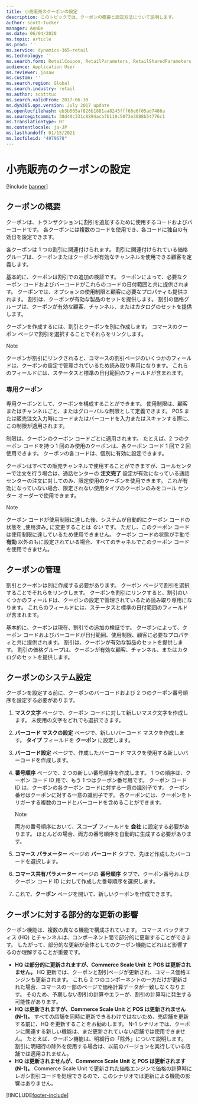 ```yaml
---
title: 小売販売のクーポンの設定
description: このトピックでは、クーポンの概要と設定方法について説明します。
author: scott-tucker
manager: AnnBe
ms.date: 06/04/2020
ms.topic: article
ms.prod: ''
ms.service: dynamics-365-retail
ms.technology: ''
ms.search.form: RetailCoupon, RetailParameters, RetailSharedParameters
audience: Application User
ms.reviewer: josaw
ms.custom: ''
ms.search.region: Global
ms.search.industry: retail
ms.author: scotttuc
ms.search.validFrom: 2017-06-30
ms.dyn365.ops.version: July 2017 update
ms.openlocfilehash: eb3b505af826b1881aa8245fff66e6f05ad7486a
ms.sourcegitcommit: 38d40c331c8894acb7b119c5073e3088b54776c1
ms.translationtype: HT
ms.contentlocale: ja-JP
ms.lasthandoff: 01/15/2021
ms.locfileid: "4979678"
---
```

# <a name="set-up-coupons-for-retail-sales"></a>小売販売のクーポンの設定

[!include [banner](includes/banner.md)]

## <a name="overview-of-coupons"></a>クーポンの概要

クーポンは、トランザクションに割引を追加するために使用するコードおよびバーコードです。 各クーポンには複数のコードを使用でき、各コードに独自の有効日を設定できます。

各クーポンは 1 つの割引に関連付けられます。 割引に関連付けられている価格グループは、クーポンまたはクーポンが有効なチャンネルを使用できる顧客を定義します。

基本的に、クーポンは割引での追加の検証です。 クーポンによって、必要なクーポン コードおよびバーコードがこれらのコードの日付範囲と共に提供されます。 クーポンでは、オプションの使用制限と顧客に必要なプロパティも提供されます。 割引は、クーポンが有効な製品のセットを提供します。 割引の価格グループは、クーポンが有効な顧客、チャンネル、またはカタログのセットを提供します。

クーポンを作成するには、割引とクーポンを別に作成します。 コマースのクーポン ページで割引を選択することでそれらをリンクします。

> [!NOTE]
> クーポンが割引にリンクされると、コマースの割引ページのいくつかのフィールドは、クーポンの設定で管理されているため読み取り専用になります。 これらのフィールドには、ステータスと標準の日付範囲のフィールドが含まれます。

### <a name="limited-use-coupons"></a>専用クーポン

専用クーポンとして、クーポンを構成することができます。 使用制限は、顧客またはチャンネルごと、またはグローバルな制限として定義できます。 POS または販売注文入力時にコードまたはバーコードを入力またはスキャンする際に、この制限が適用されます。

制限は、クーポンのクーポン コードごとに適用されます。 たとえば、2 つのクーポン コードを持つ 1 回のみ使用のクーポンは、各クーポン コード 1 回で 2 回使用できます。 クーポンの各コードは、個別に有効に設定できます。

クーポンはすべての販売チャンネルで使用することができますが、コールセンターで注文を行う場合は、通話センターの **注文完了** 設定が有効になっている通話センターの注文に対してのみ、限定使用のクーポンを使用できます。 これが有効になっていない場合、限定されない使用タイプのクーポンのみをコール センター オーダーで使用できます。

> [!NOTE]
> クーポン コードが使用制限に達した後、システムが自動的にクーポン コードの状態を „使用済み„ に変更することは *ない* です。 ただし、このクーポン コードは使用制限に達しているため使用できません。 クーポン コードの状態が手動で **有効** 以外のもに設定されている場合、すべてのチャネルでこのクーポン コードを使用できません。  

## <a name="managing-coupons"></a>クーポンの管理

割引とクーポンは別に作成する必要があります。 クーポン ページで割引を選択することでそれらをリンクします。 クーポンを割引にリンクすると、割引のいくつかのフィールドは、クーポンの設定で管理されているため読み取り専用になります。 これらのフィールドには、ステータスと標準の日付範囲のフィールドが含まれます。

基本的に、クーポンは現在、割引での追加の検証です。 クーポンによって、クーポン コードおよびバーコードが日付範囲、使用制限、顧客に必要なプロパティと共に提供されます。 割引は、クーポンが有効な製品のセットを提供します。 割引の価格グループは、クーポンが有効な顧客、チャンネル、またはカタログのセットを提供します。

## <a name="system-setup-for-coupons"></a>クーポンのシステム設定

クーポンを設定する前に、クーポンのバーコードおよび 2 つのクーポン番号順序を設定する必要があります。

1. **マスク文字** ページで、クーポン コードに対して新しいマスク文字を作成します。 未使用の文字をどれでも選択できます。
2. **バーコード マスクの設定** ページで、新しいバーコード マスクを作成します。 **タイプ** フィールドを **クーポン** に設定します。
3. **バーコード設定** ページで、作成したバーコード マスクを使用する新しいバーコードを作成します。
4. **番号順序** ページで、2 つの新しい番号順序を作成します。 1 つの順序は、クーポン コード ID 用で、もう 1 つはクーポン番号用です。 クーポン コード ID は、クーポンの各クーポン コードに対する一意の識別子です。 クーポン番号はクーポンに対する一意の識別子です。 各クーポンには、クーポンをトリガーする複数のコードとバーコードを含めることができます。

    > [!NOTE]
    > 両方の番号順序において、**スコープ** フィールドを **会社** に設定する必要があります。 ほとんどの場合、両方の番号順序を自動的に生成する必要があります。

5. **コマース パラメーター** ページの **バーコード** タブで、先ほど作成したバーコードを選択します。
6. **コマース共有パラメーター** ページの **番号順序** タブで、クーポン番号およびクーポン コード ID に対して作成した番号順序を選択します。
7. これで、**クーポン** ページを開いて、新しいクーポンを作成できます。

## <a name="the-effect-of-partial-updates-on-coupons"></a>クーポンに対する部分的な更新の影響

クーポン機能は、複数の異なる機能で構成されています。 コマース バックオフィス (HQ) とチャンネルは、コンポーネント間で部分的に更新することができます。 したがって、部分的な更新が全体としてのクーポン機能にどれほど影響するのか理解することが重要です。

- **HQ は部分的に更新されますが、Commerce Scale Unit と POS は更新されません。** HQ 更新では、クーポンと割引ページが更新され、コマース価格エンジンも更新されます。 これら 2 つのコンポーネントの一方だけが更新された場合、コマースの一部のページで価格計算データが一致しなくなります。 そのため、予期しない割引の計算やエラーが、割引の計算時に発生する可能性があります。
- **HQ は更新されますが、Commerce Scale Unit と POS は更新されません (N-1)。** すべての店舗を同時に更新できるわけではないため、売店舗を更新する前に、HQ を更新することをお勧めします。 N-1 シナリオでは、クーポンに関連する新しい機能は、まだ更新されていない店舗では使用できません。 たとえば、クーポン機能は、明細行の「除外」について説明します。 割引に明細行の除外を使用する場合は、以前のバージョンを実行している店舗では適用されません。
- **HQ は更新されませんが、Commerce Scale Unit と POS は更新されます (N-1)。** Commerce Scale Unit で更新された価格エンジンで価格の計算時にレガシ割引コードを処理できるので、このシナリオでは更新による機能の影響はありません。


[!INCLUDE[footer-include](../includes/footer-banner.md)]